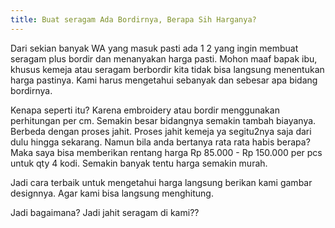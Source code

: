 ```yaml
---
title: Buat seragam Ada Bordirnya, Berapa Sih Harganya?
---
```


Dari sekian banyak WA yang masuk pasti ada 1 2 yang ingin membuat seragam plus bordir dan menanyakan harga pasti. Mohon maaf bapak ibu, khusus kemeja atau seragam berbordir kita tidak bisa langsung menentukan harga pastinya. Kami harus mengetahui sebanyak dan sebesar apa bidang bordirnya.<!--more-->

Kenapa seperti itu? Karena embroidery atau bordir menggunakan perhitungan per cm. Semakin besar bidangnya semakin tambah biayanya. Berbeda dengan proses jahit. Proses jahit kemeja ya segitu2nya saja dari dulu hingga sekarang. Namun bila anda bertanya rata rata habis berapa? Maka saya bisa memberikan rentang harga Rp 85.000 - Rp 150.000 per pcs untuk qty 4 kodi. Semakin banyak tentu harga semakin murah. 

Jadi cara terbaik untuk mengetahui harga langsung berikan kami gambar designnya. Agar kami bisa langsung menghitung. 

Jadi bagaimana? Jadi jahit seragam di kami??
